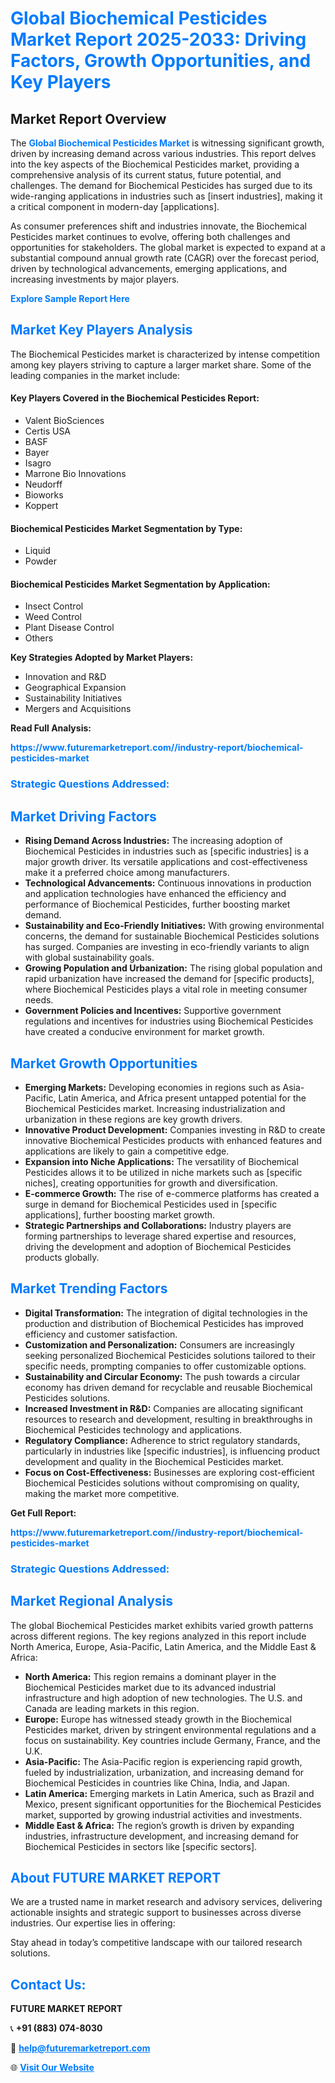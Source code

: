 <h1 style="color: #007BFF;">Global Biochemical Pesticides Market Report 2025-2033: Driving Factors, Growth Opportunities, and Key Players</h1>

<section id="overview">
<h2>Market Report Overview</h2>
<p>The <a href="https://www.futuremarketreport.com//industry-report/biochemical-pesticides-market" style="color: #007BFF; text-decoration: none;"><strong>Global Biochemical Pesticides Market</strong></a> is witnessing significant growth, driven by increasing demand across various industries. This report delves into the key aspects of the Biochemical Pesticides market, providing a comprehensive analysis of its current status, future potential, and challenges. The demand for Biochemical Pesticides has surged due to its wide-ranging applications in industries such as [insert industries], making it a critical component in modern-day [applications].</p>
<p>As consumer preferences shift and industries innovate, the Biochemical Pesticides market continues to evolve, offering both challenges and opportunities for stakeholders. The global market is expected to expand at a substantial compound annual growth rate (CAGR) over the forecast period, driven by technological advancements, emerging applications, and increasing investments by major players.</p>
</section>

<section id="overview">
<p><a href="https://www.futuremarketreport.com//request-sample/reportId=57319" style="color: #007BFF; text-decoration: none;"><strong>Explore Sample Report Here</strong></a></p>
</section>

<section id="key-players">
<h2 style="color: #007BFF;">Market Key Players Analysis</h2>
<p>The Biochemical Pesticides market is characterized by intense competition among key players striving to capture a larger market share. Some of the leading companies in the market include:</p>
<h4>Key Players Covered in the Biochemical Pesticides Report:</h4>
<ul><li>Valent BioSciences</li><li>Certis USA</li><li>BASF</li><li>Bayer</li><li>Isagro</li><li>Marrone Bio Innovations</li><li>Neudorff</li><li>Bioworks</li><li>Koppert</li></ul>
<h4>Biochemical Pesticides Market Segmentation by Type:</h4>
<ul><li>Liquid</li><li>Powder</li></ul>

<h4>Biochemical Pesticides Market Segmentation by Application:</h4>
<ul><li>Insect Control</li><li>Weed Control</li><li>Plant Disease Control</li><li>Others</li></ul>
<p><strong>Key Strategies Adopted by Market Players:</strong></p>
<ul>
<li>Innovation and R&D</li>
<li>Geographical Expansion</li>
<li>Sustainability Initiatives</li>
<li>Mergers and Acquisitions</li>
</ul>
</section>

<section>
<p><strong>Read Full Analysis: </strong></p><a href="https://www.futuremarketreport.com//industry-report/biochemical-pesticides-market" style="color: #007BFF; text-decoration: none;"><strong>https://www.futuremarketreport.com//industry-report/biochemical-pesticides-market</strong></a>
<h3 style="color: #007BFF;">Strategic Questions Addressed:</h3>
</section>

<section id="driving-factors">
<h2 style="color: #007BFF;">Market Driving Factors</h2>
<ul>
<li><strong>Rising Demand Across Industries:</strong> The increasing adoption of Biochemical Pesticides in industries such as [specific industries] is a major growth driver. Its versatile applications and cost-effectiveness make it a preferred choice among manufacturers.</li>
<li><strong>Technological Advancements:</strong> Continuous innovations in production and application technologies have enhanced the efficiency and performance of Biochemical Pesticides, further boosting market demand.</li>
<li><strong>Sustainability and Eco-Friendly Initiatives:</strong> With growing environmental concerns, the demand for sustainable Biochemical Pesticides solutions has surged. Companies are investing in eco-friendly variants to align with global sustainability goals.</li>
<li><strong>Growing Population and Urbanization:</strong> The rising global population and rapid urbanization have increased the demand for [specific products], where Biochemical Pesticides plays a vital role in meeting consumer needs.</li>
<li><strong>Government Policies and Incentives:</strong> Supportive government regulations and incentives for industries using Biochemical Pesticides have created a conducive environment for market growth.</li>
</ul>
</section>

<section id="growth-opportunities">
<h2 style="color: #007BFF;">Market Growth Opportunities</h2>
<ul>
<li><strong>Emerging Markets:</strong> Developing economies in regions such as Asia-Pacific, Latin America, and Africa present untapped potential for the Biochemical Pesticides market. Increasing industrialization and urbanization in these regions are key growth drivers.</li>
<li><strong>Innovative Product Development:</strong> Companies investing in R&D to create innovative Biochemical Pesticides products with enhanced features and applications are likely to gain a competitive edge.</li>
<li><strong>Expansion into Niche Applications:</strong> The versatility of Biochemical Pesticides allows it to be utilized in niche markets such as [specific niches], creating opportunities for growth and diversification.</li>
<li><strong>E-commerce Growth:</strong> The rise of e-commerce platforms has created a surge in demand for Biochemical Pesticides used in [specific applications], further boosting market growth.</li>
<li><strong>Strategic Partnerships and Collaborations:</strong> Industry players are forming partnerships to leverage shared expertise and resources, driving the development and adoption of Biochemical Pesticides products globally.</li>
</ul>
</section>

<section id="trending-factors">
<h2 style="color: #007BFF;">Market Trending Factors</h2>
<ul>
<li><strong>Digital Transformation:</strong> The integration of digital technologies in the production and distribution of Biochemical Pesticides has improved efficiency and customer satisfaction.</li>
<li><strong>Customization and Personalization:</strong> Consumers are increasingly seeking personalized Biochemical Pesticides solutions tailored to their specific needs, prompting companies to offer customizable options.</li>
<li><strong>Sustainability and Circular Economy:</strong> The push towards a circular economy has driven demand for recyclable and reusable Biochemical Pesticides solutions.</li>
<li><strong>Increased Investment in R&D:</strong> Companies are allocating significant resources to research and development, resulting in breakthroughs in Biochemical Pesticides technology and applications.</li>
<li><strong>Regulatory Compliance:</strong> Adherence to strict regulatory standards, particularly in industries like [specific industries], is influencing product development and quality in the Biochemical Pesticides market.</li>
<li><strong>Focus on Cost-Effectiveness:</strong> Businesses are exploring cost-efficient Biochemical Pesticides solutions without compromising on quality, making the market more competitive.</li>
</ul>
</section>

<section>
<p><strong>Get Full Report: </strong></p><a href="https://www.futuremarketreport.com//industry-report/biochemical-pesticides-market" style="color: #007BFF; text-decoration: none;"><strong>https://www.futuremarketreport.com//industry-report/biochemical-pesticides-market</strong></a>
<h3 style="color: #007BFF;">Strategic Questions Addressed:</h3>
</section>


<section id="regional-analysis">
<h2 style="color: #007BFF;">Market Regional Analysis</h2>
<p>The global Biochemical Pesticides market exhibits varied growth patterns across different regions. The key regions analyzed in this report include North America, Europe, Asia-Pacific, Latin America, and the Middle East & Africa:</p>
<ul>
<li><strong>North America:</strong> This region remains a dominant player in the Biochemical Pesticides market due to its advanced industrial infrastructure and high adoption of new technologies. The U.S. and Canada are leading markets in this region.</li>
<li><strong>Europe:</strong> Europe has witnessed steady growth in the Biochemical Pesticides market, driven by stringent environmental regulations and a focus on sustainability. Key countries include Germany, France, and the U.K.</li>
<li><strong>Asia-Pacific:</strong> The Asia-Pacific region is experiencing rapid growth, fueled by industrialization, urbanization, and increasing demand for Biochemical Pesticides in countries like China, India, and Japan.</li>
<li><strong>Latin America:</strong> Emerging markets in Latin America, such as Brazil and Mexico, present significant opportunities for the Biochemical Pesticides market, supported by growing industrial activities and investments.</li>
<li><strong>Middle East & Africa:</strong> The region’s growth is driven by expanding industries, infrastructure development, and increasing demand for Biochemical Pesticides in sectors like [specific sectors].</li>
</ul>
</section>

<footer>
<h2 style="color: #007BFF;">About FUTURE MARKET REPORT</h2>
<p>We are a trusted name in market research and advisory services, delivering actionable insights and strategic support to businesses across diverse industries. Our expertise lies in offering:</p>

<p>Stay ahead in today’s competitive landscape with our tailored research solutions.</p>

<h2 style="color: #007BFF;">Contact Us:</h2>
<p><strong>FUTURE MARKET REPORT</strong></p>
<p>📞 <strong>+91 (883) 074-8030</strong></p>
<p>📧 <strong><a href="mailto:help@futuremarketreport.com" style="color: #007BFF;">help@futuremarketreport.com</a></strong></p>
<p>🌐 <strong><a href="https://www.futuremarketreport.com/" style="color: #007BFF;">Visit Our Website</a></strong></p>
</footer>